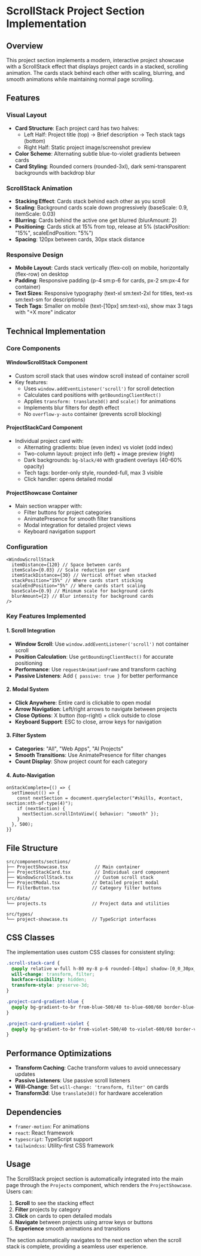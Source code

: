 # ScrollStack Project Section Implementation

## Overview

This project section implements a modern, interactive project showcase with a ScrollStack effect that displays project cards in a stacked, scrolling animation. The cards stack behind each other with scaling, blurring, and smooth animations while maintaining normal page scrolling.

## Features

### Visual Layout

- **Card Structure**: Each project card has two halves:
  - Left Half: Project title (top) → Brief description → Tech stack tags (bottom)
  - Right Half: Static project image/screenshot preview
- **Color Scheme**: Alternating subtle blue-to-violet gradients between cards
- **Card Styling**: Rounded corners (rounded-3xl), dark semi-transparent backgrounds with backdrop blur

### ScrollStack Animation

- **Stacking Effect**: Cards stack behind each other as you scroll
- **Scaling**: Background cards scale down progressively (baseScale: 0.9, itemScale: 0.03)
- **Blurring**: Cards behind the active one get blurred (blurAmount: 2)
- **Positioning**: Cards stick at 15% from top, release at 5% (stackPosition: "15%", scaleEndPosition: "5%")
- **Spacing**: 120px between cards, 30px stack distance

### Responsive Design

- **Mobile Layout**: Cards stack vertically (flex-col) on mobile, horizontally (flex-row) on desktop
- **Padding**: Responsive padding (p-4 sm:p-6 for cards, px-2 sm:px-4 for container)
- **Text Sizes**: Responsive typography (text-xl sm:text-2xl for titles, text-xs sm:text-sm for descriptions)
- **Tech Tags**: Smaller on mobile (text-[10px] sm:text-xs), show max 3 tags with "+X more" indicator

## Technical Implementation

### Core Components

#### WindowScrollStack Component

- Custom scroll stack that uses window scroll instead of container scroll
- Key features:
  - Uses `window.addEventListener('scroll')` for scroll detection
  - Calculates card positions with `getBoundingClientRect()`
  - Applies `transform: translate3d()` and `scale()` for animations
  - Implements blur filters for depth effect
  - No `overflow-y-auto` container (prevents scroll blocking)

#### ProjectStackCard Component

- Individual project card with:
  - Alternating gradients: blue (even index) vs violet (odd index)
  - Two-column layout: project info (left) + image preview (right)
  - Dark backgrounds: `bg-black/40` with gradient overlays (40-60% opacity)
  - Tech tags: border-only style, rounded-full, max 3 visible
  - Click handler: opens detailed modal

#### ProjectShowcase Container

- Main section wrapper with:
  - Filter buttons for project categories
  - AnimatePresence for smooth filter transitions
  - Modal integration for detailed project views
  - Keyboard navigation support

### Configuration

```tsx
<WindowScrollStack
  itemDistance={120} // Space between cards
  itemScale={0.03} // Scale reduction per card
  itemStackDistance={30} // Vertical offset when stacked
  stackPosition="15%" // Where cards start sticking
  scaleEndPosition="5%" // Where cards start scaling
  baseScale={0.9} // Minimum scale for background cards
  blurAmount={2} // Blur intensity for background cards
/>
```

### Key Features Implemented

#### 1. Scroll Integration

- **Window Scroll**: Use `window.addEventListener('scroll')` not container scroll
- **Position Calculation**: Use `getBoundingClientRect()` for accurate positioning
- **Performance**: Use `requestAnimationFrame` and transform caching
- **Passive Listeners**: Add `{ passive: true }` for better performance

#### 2. Modal System

- **Click Anywhere**: Entire card is clickable to open modal
- **Arrow Navigation**: Left/right arrows to navigate between projects
- **Close Options**: X button (top-right) + click outside to close
- **Keyboard Support**: ESC to close, arrow keys for navigation

#### 3. Filter System

- **Categories**: "All", "Web Apps", "AI Projects"
- **Smooth Transitions**: Use AnimatePresence for filter changes
- **Count Display**: Show project count for each category

#### 4. Auto-Navigation

```tsx
onStackComplete={() => {
  setTimeout(() => {
    const nextSection = document.querySelector("#skills, #contact, section:nth-of-type(4)");
    if (nextSection) {
      nextSection.scrollIntoView({ behavior: "smooth" });
    }
  }, 500);
}}
```

## File Structure

```
src/components/sections/
├── ProjectShowcase.tsx          // Main container
├── ProjectStackCard.tsx         // Individual card component
├── WindowScrollStack.tsx        // Custom scroll stack
├── ProjectModal.tsx            // Detailed project modal
└── FilterButton.tsx            // Category filter buttons

src/data/
└── projects.ts                 // Project data and utilities

src/types/
└── project-showcase.ts         // TypeScript interfaces
```

## CSS Classes

The implementation uses custom CSS classes for consistent styling:

```css
.scroll-stack-card {
  @apply relative w-full h-80 my-8 p-6 rounded-[40px] shadow-[0_0_30px_rgba(0,0,0,0.1)] box-border origin-top;
  will-change: transform, filter;
  backface-visibility: hidden;
  transform-style: preserve-3d;
}

.project-card-gradient-blue {
  @apply bg-gradient-to-br from-blue-500/40 to-blue-600/60 border-blue-400/60;
}

.project-card-gradient-violet {
  @apply bg-gradient-to-br from-violet-500/40 to-violet-600/60 border-violet-400/60;
}
```

## Performance Optimizations

- **Transform Caching**: Cache transform values to avoid unnecessary updates
- **Passive Listeners**: Use passive scroll listeners
- **Will-Change**: Set `will-change: 'transform, filter'` on cards
- **Transform3d**: Use `translate3d()` for hardware acceleration

## Dependencies

- `framer-motion`: For animations
- `react`: React framework
- `typescript`: TypeScript support
- `tailwindcss`: Utility-first CSS framework

## Usage

The ScrollStack project section is automatically integrated into the main page through the `Projects` component, which renders the `ProjectShowcase`. Users can:

1. **Scroll** to see the stacking effect
2. **Filter** projects by category
3. **Click** on cards to open detailed modals
4. **Navigate** between projects using arrow keys or buttons
5. **Experience** smooth animations and transitions

The section automatically navigates to the next section when the scroll stack is complete, providing a seamless user experience.
